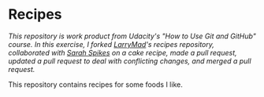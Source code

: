 # Recipes

*This repository is work product from Udacity's "How to Use Git and GitHub" course. In this exercise, I forked [LarryMad](https://github.com/LarryMad)'s recipes repository, collaborated with [Sarah Spikes](https://github.com/salogel42) on a cake recipe, made a pull request, updated a pull request to deal with conflicting changes, and merged a pull request.*

This repository contains recipes for some foods I like.
